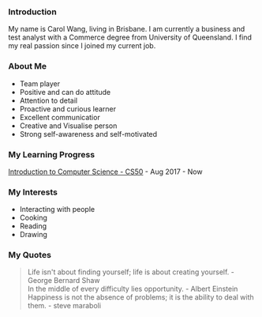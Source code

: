 ### Introduction
My name is Carol Wang, living in Brisbane. I am currently a business and test analyst with a Commerce degree from University of Queensland. I find my real passion since I joined my current job.

### About Me
* Team player
* Positive and can do attitude
* Attention to detail
* Proactive and curious learner
* Excellent communicatior 
* Creative and Visualise person 
* Strong self-awareness and self-motivated  

### My Learning Progress
[Introduction to Computer Science - CS50](https://www.edx.org/course/introduction-computer-science-harvardx-cs50x) - Aug 2017 - Now


### My Interests
* Interacting with people
* Cooking 
* Reading 
* Drawing

### My Quotes
> Life isn't about finding yourself; life is about creating yourself. - George Bernard Shaw  
> In the middle of every difficulty lies opportunity. - Albert Einstein  
> Happiness is not the absence of problems; it is the ability to deal with them. - steve maraboli  
